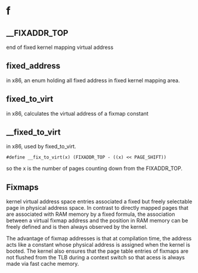 # f

## __FIXADDR_TOP
end of fixed kernel mapping virtual address

## fixed_address
in x86, an enum holding all fixed address in fixed kernel mapping area.

## fixed_to_virt
in x86, calculates the virtual address of a fixmap constant

## __fixed_to_virt
in x86, used by fixed_to_virt. 
```
#define __fix_to_virt(x) (FIXADDR_TOP - ((x) << PAGE_SHIFT))
```
so the x is the number of pages counting down from the FIXADDR_TOP.

## Fixmaps
kernel virtual address space entries associated a fixed but freely selectable page in physical address space. In contrast to directly mapped pages that are associated with RAM memory by a fixed formula, the association between a virtual fixmap address and the position in RAM memory can be freely defined and is then always observed by the kernel.

The advantage of fixmap addresses is that at compilation time, the address acts like a constant whose physical address is assigned when the kernel is booted. The kernel also ensures that the page table entries of fixmaps are not flushed from the TLB during a context switch so that acess is always made via fast cache memory.

